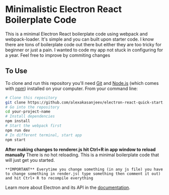 # Minimalistic Electron React Boilerplate Code


This is a minimal Electron React boilerplate code using webpack and webpack-loader. It's simple and you can built upon starter code. I know there are tons of boilerplate code out there but either they are too tricky for beginner or just a pain. I wanted to code my app not stuck in configuring for a year. Feel free to improve by commiting changes

## To Use

To clone and run this repository you'll need [Git](https://git-scm.com) and [Node.js](https://nodejs.org/en/download/) (which comes with [npm](http://npmjs.com)) installed on your computer. From your command line:

```bash
# Clone this repository
git clone https://github.com/alexakasanjeev/electron-react-quick-start.git your-project-name
# Go into the repository
cd your-project-name
# Install dependencies
npm install
# Start the webpack first
npm run dev
# In different terminal, start app
npm start
```


**After making changes to renderer.js hit Ctrl+R in app window to reload manually**
There is no hot reloading. This is a minimal boilerplate code that will just get you started.

`**IMPORTANT** Everytime you change something (in any js file) you have to change something in render.js( type something then comment it out) and hit Ctrl+ R to recompile everything `

Learn more about Electron and its API in the [documentation](http://electron.atom.io/docs/latest).
